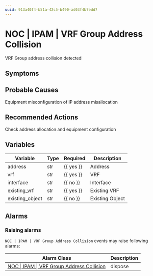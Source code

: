 ```yaml
---
uuid: 913a40f4-b51a-42c5-b490-ad03f4b7edd7
---
```

# NOC | IPAM | VRF Group Address Collision

VRF Group address collision detected

## Symptoms

## Probable Causes

Equipment misconfiguration of IP address misallocation

## Recommended Actions

Check address allocation and equipment configuration

## Variables

Variable | Type | Required | Description
--- | --- | --- | ---
address | str | {{ yes }} | Address
vrf | str | {{ yes }} | VRF
interface | str | {{ no }} | Interface
existing_vrf | str | {{ yes }} | Existing VRF
existing_object | str | {{ no }} | Existing Object

## Alarms

### Raising alarms

`NOC | IPAM | VRF Group Address Collision` events may raise following alarms:

Alarm Class | Description
--- | ---
[NOC \| IPAM \| VRF Group Address Collision](../../../alarm-classes/noc/ipam/vrf-group-address-collision.md) | dispose
